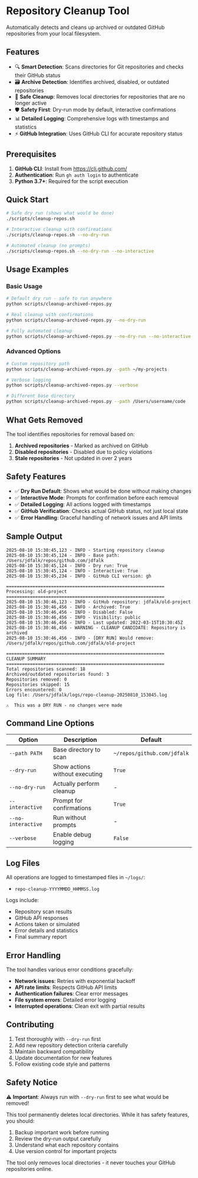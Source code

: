 # Repository Cleanup Tool

Automatically detects and cleans up archived or outdated GitHub repositories from your local
filesystem.

## Features

- 🔍 **Smart Detection**: Scans directories for Git repositories and checks their GitHub status
- 🗃️ **Archive Detection**: Identifies archived, disabled, or outdated repositories
- 🧹 **Safe Cleanup**: Removes local directories for repositories that are no longer active
- 🛡️ **Safety First**: Dry-run mode by default, interactive confirmations
- 📊 **Detailed Logging**: Comprehensive logs with timestamps and statistics
- ⚡ **GitHub Integration**: Uses GitHub CLI for accurate repository status

## Prerequisites

1. **GitHub CLI**: Install from <https://cli.github.com/>
2. **Authentication**: Run `gh auth login` to authenticate
3. **Python 3.7+**: Required for the script execution

## Quick Start

```bash
# Safe dry run (shows what would be done)
./scripts/cleanup-repos.sh

# Interactive cleanup with confirmations
./scripts/cleanup-repos.sh --no-dry-run

# Automated cleanup (no prompts)
./scripts/cleanup-repos.sh --no-dry-run --no-interactive
```

## Usage Examples

### Basic Usage

```bash
# Default dry run - safe to run anywhere
python scripts/cleanup-archived-repos.py

# Real cleanup with confirmations
python scripts/cleanup-archived-repos.py --no-dry-run

# Fully automated cleanup
python scripts/cleanup-archived-repos.py --no-dry-run --no-interactive
```

### Advanced Options

```bash
# Custom repository path
python scripts/cleanup-archived-repos.py --path ~/my-projects

# Verbose logging
python scripts/cleanup-archived-repos.py --verbose

# Different base directory
python scripts/cleanup-archived-repos.py --path /Users/username/code
```

## What Gets Removed

The tool identifies repositories for removal based on:

1. **Archived repositories** - Marked as archived on GitHub
2. **Disabled repositories** - Disabled due to policy violations
3. **Stale repositories** - Not updated in over 2 years

## Safety Features

- ✅ **Dry Run Default**: Shows what would be done without making changes
- ✅ **Interactive Mode**: Prompts for confirmation before each removal
- ✅ **Detailed Logging**: All actions logged with timestamps
- ✅ **GitHub Verification**: Checks actual GitHub status, not just local state
- ✅ **Error Handling**: Graceful handling of network issues and API limits

## Sample Output

```text
2025-08-10 15:30:45,123 - INFO - Starting repository cleanup
2025-08-10 15:30:45,124 - INFO - Base path: /Users/jdfalk/repos/github.com/jdfalk
2025-08-10 15:30:45,124 - INFO - Dry run: True
2025-08-10 15:30:45,124 - INFO - Interactive: True
2025-08-10 15:30:45,234 - INFO - GitHub CLI version: gh

============================================================
Processing: old-project
============================================================
2025-08-10 15:30:46,123 - INFO - GitHub repository: jdfalk/old-project
2025-08-10 15:30:46,456 - INFO - Archived: True
2025-08-10 15:30:46,456 - INFO - Disabled: False
2025-08-10 15:30:46,456 - INFO - Visibility: public
2025-08-10 15:30:46,456 - INFO - Last updated: 2022-03-15T10:30:45Z
2025-08-10 15:30:46,456 - WARNING - CLEANUP CANDIDATE: Repository is archived
2025-08-10 15:30:46,456 - INFO - [DRY RUN] Would remove: /Users/jdfalk/repos/github.com/jdfalk/old-project

============================================================
CLEANUP SUMMARY
============================================================
Total repositories scanned: 18
Archived/outdated repositories found: 3
Repositories removed: 0
Repositories skipped: 15
Errors encountered: 0
Log file: /Users/jdfalk/logs/repo-cleanup-20250810_153045.log

⚠️  This was a DRY RUN - no changes were made
```

## Command Line Options

| Option             | Description                    | Default                     |
| ------------------ | ------------------------------ | --------------------------- |
| `--path PATH`      | Base directory to scan         | `~/repos/github.com/jdfalk` |
| `--dry-run`        | Show actions without executing | `True`                      |
| `--no-dry-run`     | Actually perform cleanup       | -                           |
| `--interactive`    | Prompt for confirmations       | `True`                      |
| `--no-interactive` | Run without prompts            | -                           |
| `--verbose`        | Enable debug logging           | `False`                     |

## Log Files

All operations are logged to timestamped files in `~/logs/`:

- `repo-cleanup-YYYYMMDD_HHMMSS.log`

Logs include:

- Repository scan results
- GitHub API responses
- Actions taken or simulated
- Error details and statistics
- Final summary report

## Error Handling

The tool handles various error conditions gracefully:

- **Network issues**: Retries with exponential backoff
- **API rate limits**: Respects GitHub API limits
- **Authentication failures**: Clear error messages
- **File system errors**: Detailed error logging
- **Interrupted operations**: Clean exit with partial results

## Contributing

1. Test thoroughly with `--dry-run` first
2. Add new repository detection criteria carefully
3. Maintain backward compatibility
4. Update documentation for new features
5. Follow existing code style and patterns

## Safety Notice

⚠️ **Important**: Always run with `--dry-run` first to see what would be removed!

This tool permanently deletes local directories. While it has safety features, you should:

1. Backup important work before running
2. Review the dry-run output carefully
3. Understand what each repository contains
4. Use version control for important projects

The tool only removes local directories - it never touches your GitHub repositories online.
